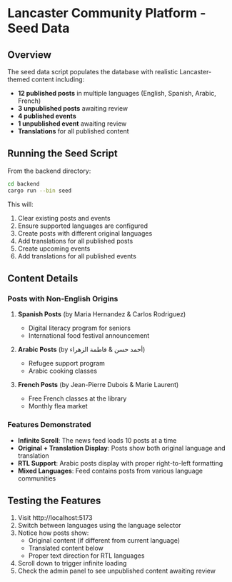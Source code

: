 # Lancaster Community Platform - Seed Data

## Overview

The seed data script populates the database with realistic Lancaster-themed content including:

- **12 published posts** in multiple languages (English, Spanish, Arabic, French)
- **3 unpublished posts** awaiting review
- **4 published events** 
- **1 unpublished event** awaiting review
- **Translations** for all published content

## Running the Seed Script

From the backend directory:

```bash
cd backend
cargo run --bin seed
```

This will:
1. Clear existing posts and events
2. Ensure supported languages are configured
3. Create posts with different original languages
4. Add translations for all published posts
5. Create upcoming events
6. Add translations for all published events

## Content Details

### Posts with Non-English Origins

1. **Spanish Posts** (by Maria Hernandez & Carlos Rodriguez)
   - Digital literacy program for seniors
   - International food festival announcement

2. **Arabic Posts** (by أحمد حسن & فاطمة الزهراء)
   - Refugee support program
   - Arabic cooking classes

3. **French Posts** (by Jean-Pierre Dubois & Marie Laurent)
   - Free French classes at the library
   - Monthly flea market

### Features Demonstrated

- **Infinite Scroll**: The news feed loads 10 posts at a time
- **Original + Translation Display**: Posts show both original language and translation
- **RTL Support**: Arabic posts display with proper right-to-left formatting
- **Mixed Languages**: Feed contains posts from various language communities

## Testing the Features

1. Visit http://localhost:5173
2. Switch between languages using the language selector
3. Notice how posts show:
   - Original content (if different from current language)
   - Translated content below
   - Proper text direction for RTL languages
4. Scroll down to trigger infinite loading
5. Check the admin panel to see unpublished content awaiting review